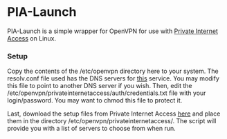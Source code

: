 # PIA-Launch

PIA-Launch is a simple wrapper for OpenVPN for use with [Private Internet Access](https://www.privateinternetaccess.com/) on Linux.


### Setup

Copy the contents of the /etc/openvpn directory here to your system. The resolv.conf file used has the DNS servers for [this](http://blog.censurfridns.dk/en/about) service. You may modify this file to point to another DNS server if you wish. Then, edit the /etc/openvpn/privateinternetaccess/auth/credentials.txt file with your login/password. You may want to chmod this file to protect it.

Last, download the setup files from Private Internet Access [here](https://www.privateinternetaccess.com/openvpn/openvpn-ip.zip) and place them in the directory /etc/openvpn/privateinternetaccess/. The script will provide you with a list of servers to choose from when run.

